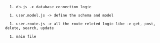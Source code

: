 
<!-- config -->
      1. db.js -> database connection logic

<!-- model -->
      1. user.model.js -> define the schema and model

<!-- route -->
      1. user.route.js -> all the route releted logic like -> get, post, delete, search, update

<!-- index.js -->
      1. main file 